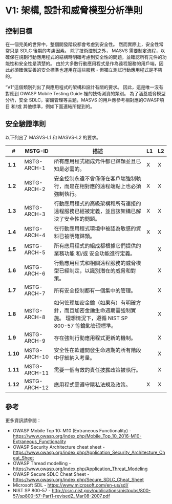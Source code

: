 # V1: 架構, 設計和威脅模型分析準則

## 控制目標

在一個完美的世界中，整個開發階段都會考慮到安全性。 然而實際上，安全性常常只是 SDLC 後期的考慮因素。 除了技術控制之外， MASVS 需要制定流程，以確保在規劃行動應用程式的結構時明確考慮到安全性的問題，並確認所有元件的功能性和安全性是清楚的。 由於大多數行動應用程式是作為遠程服務的用戶端，因此必須確保妥善的安全標準也運用在這些服務 - 但獨立測試行動應用程式是不夠的。

“V1”這個類別列出了與應用程式的架構和設計有關的要求。 因此，這是唯一沒有對應到 OWASP Mobile Testing Guide 裡的技術測資的類別。 為了涵蓋威脅模型分析，安全 SDLC，密鑰管理等主題，MASVS 的用戶應參考相對應的OWASP項目 和/或 其他標準，例如下面連結所提到的。

## 安全驗證準則

以下列出了 MASVS-L1 和 MASVS-L2 的要求。

| # | MSTG-ID | 描述 | L1 | L2 |
| -- | -------- | ---------------------- | - | - |
| **1.1** | MSTG-ARCH-1 | 所有應用程式組成元件都已歸類並且已知是必需的。 | X | X |
| **1.2** | MSTG-ARCH-2 | 安全控制永遠不會僅僅在客戶端強制執行，而是在相對應的遠程端點上也必須強制執行。 | X | X |
| **1.3** | MSTG-ARCH-3 | 行動應用程式的高級架構和所有連接的遠程服務已經被定義，並且該架構已解決了安全性的問題。 | X | X |
| **1.4** | MSTG-ARCH-4 | 在行動應用程式環境中被認為敏感的資料已被明確歸類。 | X | X |
| **1.5** | MSTG-ARCH-5 | 所有應用程式的組成都根據它們提供的業務功能 和/或 安全功能進行定義。 |   | X |
| **1.6** | MSTG-ARCH-6 | 行動應用程式和相關遠程服務的威脅模型已經制定，以識別潛在的威脅和對策。 |   | X |
| **1.7** | MSTG-ARCH-7 | 所有安全控制都有一個集中的管理。 |   | X |
| **1.8** | MSTG-ARCH-8 | 如何管理加密金鑰（如果有）有明確方針，而且加密金鑰生命週期需強制實施。 理想情況下，遵循 NIST SP 800-57 等鑰匙管理標準。 |   | X |
| **1.9** | MSTG-ARCH-9 | 存在強制行動應用程式更新的機制。 |   | X |
| **1.10** | MSTG-ARCH-10 | 安全性在軟體開發生命週期的所有階段中仔細納入考量。 |   | X |
| **1.11** | MSTG-ARCH-11 | 需要一個有效的責任披露政策被執行。 |  | X |
| **1.12** | MSTG-ARCH-12 | 應用程式需遵守隱私法規及政策。 | X | X |

## 參考

更多資訊請參閱：

- OWASP Mobile Top 10: M10 (Extraneous Functionality) - <https://www.owasp.org/index.php/Mobile_Top_10_2016-M10-Extraneous_Functionality>
- OWASP Security Architecture cheat sheet - <https://www.owasp.org/index.php/Application_Security_Architecture_Cheat_Sheet>
- OWASP Thread modelling - <https://www.owasp.org/index.php/Application_Threat_Modeling>
- OWASP Secure SDLC Cheat Sheet - <https://www.owasp.org/index.php/Secure_SDLC_Cheat_Sheet>
- Microsoft SDL - <https://www.microsoft.com/en-us/sdl/>
- NIST SP 800-57 - <http://csrc.nist.gov/publications/nistpubs/800-57/sp800-57-Part1-revised2_Mar08-2007.pdf>
